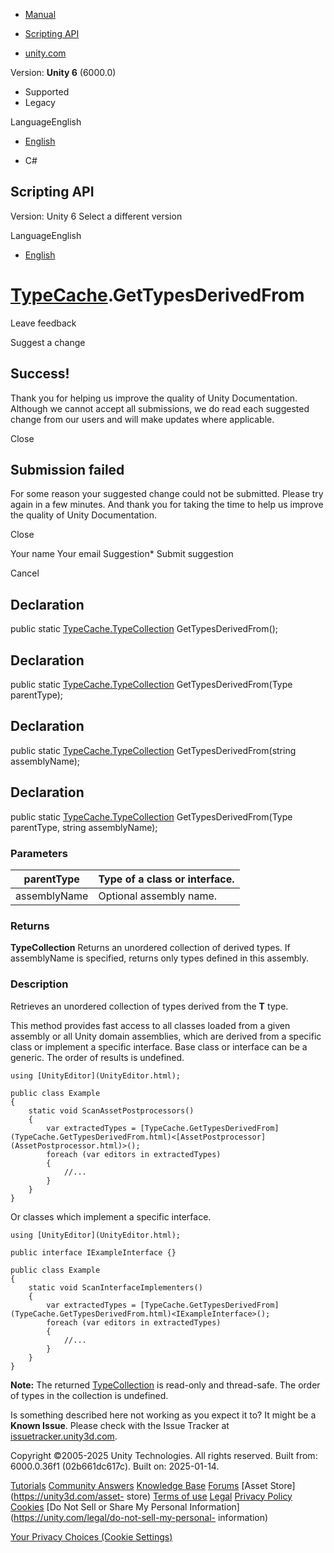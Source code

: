 [ ]()

  * [Manual](../Manual/index.html)
  * [Scripting API](../ScriptReference/index.html)

  * [unity.com](https://unity.com/)

Version: **Unity 6** (6000.0)

  * Supported
  * Legacy

LanguageEnglish

  * [English]()

  * C#

[ ](https://docs.unity3d.com)

## Scripting API

Version: Unity 6 Select a different version

LanguageEnglish

  * [English]()

#  [TypeCache](TypeCache.html).GetTypesDerivedFrom

Leave feedback

Suggest a change

## Success!

Thank you for helping us improve the quality of Unity Documentation. Although
we cannot accept all submissions, we do read each suggested change from our
users and will make updates where applicable.

Close

## Submission failed

For some reason your suggested change could not be submitted. Please <a>try
again</a> in a few minutes. And thank you for taking the time to help us
improve the quality of Unity Documentation.

Close

Your name Your email Suggestion* Submit suggestion

Cancel

[ ]()

## Declaration

public static [TypeCache.TypeCollection](TypeCache.TypeCollection.html)
GetTypesDerivedFrom();

## Declaration

public static [TypeCache.TypeCollection](TypeCache.TypeCollection.html)
GetTypesDerivedFrom(Type parentType);

## Declaration

public static [TypeCache.TypeCollection](TypeCache.TypeCollection.html)
GetTypesDerivedFrom(string assemblyName);

## Declaration

public static [TypeCache.TypeCollection](TypeCache.TypeCollection.html)
GetTypesDerivedFrom(Type parentType, string assemblyName);

### Parameters

parentType | Type of a class or interface.  
---|---  
assemblyName | Optional assembly name.  
  
### Returns

**TypeCollection** Returns an unordered collection of derived types. If
assemblyName is specified, returns only types defined in this assembly.

### Description

Retrieves an unordered collection of types derived from the **T** type.

This method provides fast access to all classes loaded from a given assembly
or all Unity domain assemblies, which are derived from a specific class or
implement a specific interface. Base class or interface can be a generic. The
order of results is undefined.

    
    
    using [UnityEditor](UnityEditor.html);  
      
    public class Example
    {
        static void ScanAssetPostprocessors()
        {
            var extractedTypes = [TypeCache.GetTypesDerivedFrom](TypeCache.GetTypesDerivedFrom.html)<[AssetPostprocessor](AssetPostprocessor.html)>();
            foreach (var editors in extractedTypes)
            {
                //...
            }
        }
    }
    

Or classes which implement a specific interface.

    
    
    using [UnityEditor](UnityEditor.html);  
      
    public interface IExampleInterface {}  
      
    public class Example
    {
        static void ScanInterfaceImplementers()
        {
            var extractedTypes = [TypeCache.GetTypesDerivedFrom](TypeCache.GetTypesDerivedFrom.html)<IExampleInterface>();
            foreach (var editors in extractedTypes)
            {
                //...
            }
        }
    }
    

**Note:** The returned [TypeCollection](TypeCache.TypeCollection.html) is
read-only and thread-safe. The order of types in the collection is undefined.

Is something described here not working as you expect it to? It might be a
**Known Issue**. Please check with the Issue Tracker at
[issuetracker.unity3d.com](https://issuetracker.unity3d.com).

Copyright ©2005-2025 Unity Technologies. All rights reserved. Built from:
6000.0.36f1 (02b661dc617c). Built on: 2025-01-14.

[Tutorials](https://unity3d.com/learn) [Community
Answers](https://answers.unity3d.com) [Knowledge
Base](https://support.unity3d.com/hc/en-us)
[Forums](https://forum.unity3d.com) [Asset Store](https://unity3d.com/asset-
store) [Terms of use](https://docs.unity3d.com/Manual/TermsOfUse.html)
[Legal](https://unity.com/legal) [Privacy
Policy](https://unity.com/legal/privacy-policy)
[Cookies](https://unity.com/legal/cookie-policy) [Do Not Sell or Share My
Personal Information](https://unity.com/legal/do-not-sell-my-personal-
information)

[Your Privacy Choices (Cookie Settings)](javascript:void\(0\);)

